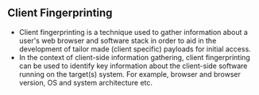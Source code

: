 ## Client Fingerprinting
- Client fingerprinting is a technique used to gather information about a user's web browser and software stack in order to aid in the development of tailor made (client specific) payloads for initial access.
- In the context of client-side information gathering, client fingerprinting can be used to identify key information about the client-side software running on the target(s) system. For example, browser and browser version, OS and system architecture etc.
